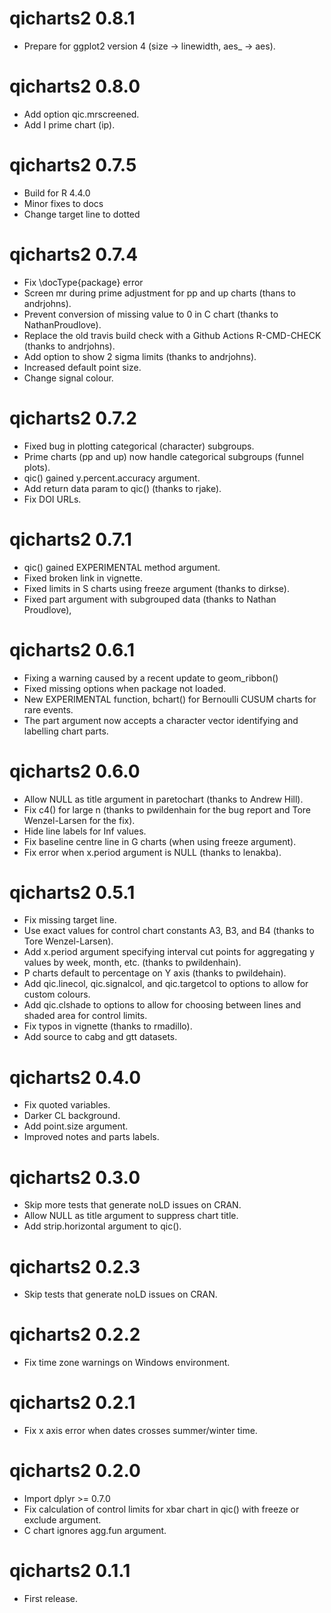 qicharts2 0.8.1
===============
* Prepare for ggplot2 version 4 (size -> linewidth, aes_ -> aes).

qicharts2 0.8.0
===============
* Add option qic.mrscreened.
* Add I prime chart (ip).

qicharts2 0.7.5
===============
* Build for R 4.4.0
* Minor fixes to docs
* Change target line to dotted


qicharts2 0.7.4
===============
* Fix \docType{package} error
* Screen mr during prime adjustment for pp and up charts (thans to andrjohns).
* Prevent conversion of missing value to 0 in C chart (thanks to NathanProudlove).
* Replace the old travis build check with a Github Actions R-CMD-CHECK (thanks to andrjohns).
* Add option to show 2 sigma limits (thanks to andrjohns).
* Increased default point size.
* Change signal colour.

qicharts2 0.7.2
===============
* Fixed bug in plotting categorical (character) subgroups.
* Prime charts (pp and up) now handle categorical subgroups (funnel plots).
* qic() gained y.percent.accuracy argument.
* Add return data param to qic() (thanks to rjake).
* Fix DOI URLs.

qicharts2 0.7.1
===============
* qic() gained EXPERIMENTAL method argument.
* Fixed broken link in vignette.
* Fixed limits in S charts using freeze argument (thanks to dirkse).
* Fixed part argument with subgrouped data (thanks to Nathan Proudlove),

qicharts2 0.6.1
===============
* Fixing a warning caused by a recent update to geom_ribbon()
* Fixed missing options when package not loaded.
* New EXPERIMENTAL function, bchart() for Bernoulli CUSUM charts for rare events.
* The part argument now accepts a character vector identifying and labelling chart parts.

qicharts2 0.6.0
===============
* Allow NULL as title argument in paretochart (thanks to Andrew Hill).
* Fix c4() for large n (thanks to pwildenhain for the bug report and Tore Wenzel-Larsen for the fix).
* Hide line labels for Inf values.
* Fix baseline centre line in G charts (when using freeze argument).
* Fix error when x.period argument is NULL (thanks to lenakba). 

qicharts2 0.5.1
===============
* Fix missing target line.
* Use exact values for control chart constants A3, B3, and B4 (thanks to Tore Wenzel-Larsen).
* Add x.period argument specifying interval cut points for aggregating y values by week, month, etc. (thanks to pwildenhain).
* P charts default to percentage on Y axis (thanks to pwildehain).
* Add qic.linecol, qic.signalcol, and qic.targetcol to options to allow for custom colours.
* Add qic.clshade to options to allow for choosing between lines and shaded area for control limits.
* Fix typos in vignette (thanks to rmadillo).
* Add source to cabg and gtt datasets.

qicharts2 0.4.0
===============
* Fix quoted variables.
* Darker CL background.
* Add point.size argument.
* Improved notes and parts labels.

qicharts2 0.3.0
===============
* Skip more tests that generate noLD issues on CRAN.
* Allow NULL as title argument to suppress chart title.
* Add strip.horizontal argument to qic().

qicharts2 0.2.3
===============
* Skip tests that generate noLD issues on CRAN.

qicharts2 0.2.2
===============
* Fix time zone warnings on Windows environment.

qicharts2 0.2.1
===============
* Fix x axis error when dates crosses summer/winter time.

qicharts2 0.2.0
===============
* Import dplyr >= 0.7.0
* Fix calculation of control limits for xbar chart in qic() with freeze or 
  exclude argument.
* C chart ignores agg.fun argument.

qicharts2 0.1.1
===============
* First release.